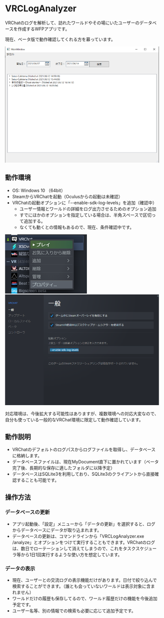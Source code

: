 # VRCLogAnalyzer
VRChatのログを解析して、訪れたワールドやその場にいたユーザーのデータベースを作成するWFPアプリです。

現在、ベータ版で動作確認してくれる方を募っています。

![動作画面](docs/img/MainWindow.png "メイン画面")


## 動作環境

- OS: Windows 10 （64bit）
- SteamからVRChatを起動（Oculusからの起動は未確認）
- VRChatの起動オプションに「--enable-sdk-log-levels」を追加（確認中）
  - ユーザー情報とワールドの詳細をログ出力させるためのオプション追加
  - すでにほかのオプションを指定している場合は、半角スペースで区切って追加する。
  - なくても動くとの情報もあるので、現在、条件確認中です。

![VRChatプロパティを開く](docs/img/vrcproperty.png "VRChatプロパティ")
![オプションに --enable-sdk-log-levels を追加](docs/img/enable-sdk-log-levels.png "VRChatオプション")

対応環境は、今後拡大する可能性はありますが、複数環境への対応大変なので、自分も使っている一般的なVRChat環境に限定して動作確認しています。

## 動作説明

- VRChatのデフォルトのログパスからログファイルを取得し、データベースに格納します。
- データベースファイルは、現在MyDocument直下に置かれています（ベータ完了後、長期的な保存に適したフォルダに以降予定）
- データベースはSQLite3を利用しており、SQLite3のクライアントから直接確認することも可能です。


## 操作方法

### データベースの更新

- アプリ起動後、「設定」メニューから「データの更新」を選択すると、ログからデータベースにデータが取り込まれます。
- データベースの更新は、コマンドラインから「VRCLogAnalyzer.exe /analyze」とオプションをつけて実行することもできます。VRChatのログは、数日でローテーションして消えてしまうので、これをタスクスケジューラ等から1日1回実行するような使い方を想定しています。

### データの表示

- 現在、ユーザーとの交流ログの表示機能だけがあります。日付で絞り込んで検索することができます。（誰とも会っていないワールドは表示対象に含まれません）
- ワールドだけの履歴も保存してるので、ワールド履歴だけの機能を今後追加予定です。
- ユーザー名等、別の情報での検索も必要に応じて追加予定です。





